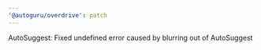 ```yaml
---
'@autoguru/overdrive': patch
---
```


AutoSuggest: Fixed undefined error caused by blurring out of AutoSuggest
